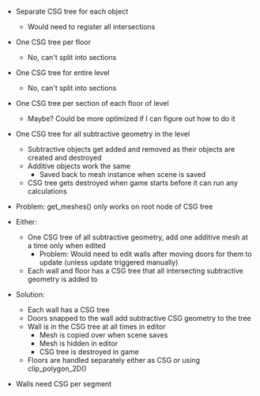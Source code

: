 - Separate CSG tree for each object
	- Would need to register all intersections
- One CSG tree per floor
	- No, can't split into sections
- One CSG tree for entire level
	- No, can't split into sections
- One CSG tree per section of each floor of level
	- Maybe? Could be more optimized if I can figure out how to do it

- One CSG tree for all subtractive geometry in the level
	- Subtractive objects get added and removed as their objects are created and destroyed
	- Additive objects work the same
		- Saved back to mesh instance when scene is saved
	- CSG tree gets destroyed when game starts before it can run any calculations

- Problem: get_meshes() only works on root node of CSG tree

- Either:
	- One CSG tree of all subtractive geometry, add one additive mesh at a time only when edited
		- Problem: Would need to edit walls after moving doors for them to update (unless update triggered manually)
	- Each wall and floor has a CSG tree that all intersecting subtractive geometry is added to

- Solution:
	- Each wall has a CSG tree
	- Doors snapped to the wall add subtractive CSG geometry to the tree
	- Wall is in the CSG tree at all times in editor
		- Mesh is copied over when scene saves
		- Mesh is hidden in editor
		- CSG tree is destroyed in game
	- Floors are handled separately either as CSG or using clip_polygon_2D()

- Walls need CSG per segment